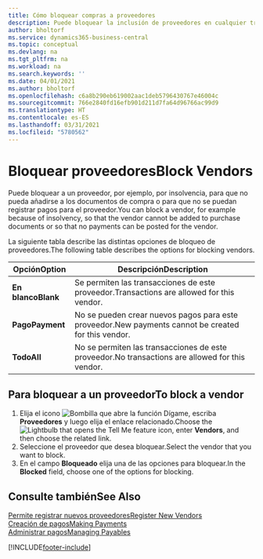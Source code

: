 ```yaml
---
title: Cómo bloquear compras a proveedores
description: Puede bloquear la inclusión de proveedores en cualquier transacción, o simplemente bloquear nuevos pagos a ellos.
author: bholtorf
ms.service: dynamics365-business-central
ms.topic: conceptual
ms.devlang: na
ms.tgt_pltfrm: na
ms.workload: na
ms.search.keywords: ''
ms.date: 04/01/2021
ms.author: bholtorf
ms.openlocfilehash: c6a8b290eb619002aac1deb5796430767e46004c
ms.sourcegitcommit: 766e2840fd16efb901d211d7fa64d96766ac99d9
ms.translationtype: HT
ms.contentlocale: es-ES
ms.lasthandoff: 03/31/2021
ms.locfileid: "5780562"
---
```

# <a name="block-vendors"></a><span data-ttu-id="d31a3-103">Bloquear proveedores</span><span class="sxs-lookup"><span data-stu-id="d31a3-103">Block Vendors</span></span>
<span data-ttu-id="d31a3-104">Puede bloquear a un proveedor, por ejemplo, por insolvencia, para que no pueda añadirse a los documentos de compra o para que no se puedan registrar pagos para el proveedor.</span><span class="sxs-lookup"><span data-stu-id="d31a3-104">You can block a vendor, for example because of insolvency, so that the vendor cannot be added to purchase documents or so that no payments can be posted for the vendor.</span></span>

<span data-ttu-id="d31a3-105">La siguiente tabla describe las distintas opciones de bloqueo de proveedores.</span><span class="sxs-lookup"><span data-stu-id="d31a3-105">The following table describes the options for blocking vendors.</span></span>  

|<span data-ttu-id="d31a3-106">Opción</span><span class="sxs-lookup"><span data-stu-id="d31a3-106">Option</span></span>|<span data-ttu-id="d31a3-107">Descripción</span><span class="sxs-lookup"><span data-stu-id="d31a3-107">Description</span></span>|  
|--------------------|------------|  
|<span data-ttu-id="d31a3-108">**En blanco**</span><span class="sxs-lookup"><span data-stu-id="d31a3-108">**Blank**</span></span>|<span data-ttu-id="d31a3-109">Se permiten las transacciones de este proveedor.</span><span class="sxs-lookup"><span data-stu-id="d31a3-109">Transactions are allowed for this vendor.</span></span>|
|<span data-ttu-id="d31a3-110">**Pago**</span><span class="sxs-lookup"><span data-stu-id="d31a3-110">**Payment**</span></span>|<span data-ttu-id="d31a3-111">No se pueden crear nuevos pagos para este proveedor.</span><span class="sxs-lookup"><span data-stu-id="d31a3-111">New payments cannot be created for this vendor.</span></span>|  
|<span data-ttu-id="d31a3-112">**Todo**</span><span class="sxs-lookup"><span data-stu-id="d31a3-112">**All**</span></span>|<span data-ttu-id="d31a3-113">No se permiten las transacciones de este proveedor.</span><span class="sxs-lookup"><span data-stu-id="d31a3-113">No transactions are allowed for this vendor.</span></span>|  

## <a name="to-block-a-vendor"></a><span data-ttu-id="d31a3-114">Para bloquear a un proveedor</span><span class="sxs-lookup"><span data-stu-id="d31a3-114">To block a vendor</span></span>  
1. <span data-ttu-id="d31a3-115">Elija el icono ![Bombilla que abre la función Dígame](media/ui-search/search_small.png "Dígame qué desea hacer"), escriba **Proveedores** y luego elija el enlace relacionado.</span><span class="sxs-lookup"><span data-stu-id="d31a3-115">Choose the ![Lightbulb that opens the Tell Me feature](media/ui-search/search_small.png "Tell me what you want to do") icon, enter **Vendors**, and then choose the related link.</span></span>
2. <span data-ttu-id="d31a3-116">Seleccione el proveedor que desea bloquear.</span><span class="sxs-lookup"><span data-stu-id="d31a3-116">Select the vendor that you want to block.</span></span>
3. <span data-ttu-id="d31a3-117">En el campo **Bloqueado** elija una de las opciones para bloquear.</span><span class="sxs-lookup"><span data-stu-id="d31a3-117">In the **Blocked** field, choose one of the options for blocking.</span></span>

## <a name="see-also"></a><span data-ttu-id="d31a3-118">Consulte también</span><span class="sxs-lookup"><span data-stu-id="d31a3-118">See Also</span></span>  
[<span data-ttu-id="d31a3-119">Permite registrar nuevos proveedores</span><span class="sxs-lookup"><span data-stu-id="d31a3-119">Register New Vendors</span></span>](purchasing-how-register-new-vendors.md)  
[<span data-ttu-id="d31a3-120">Creación de pagos</span><span class="sxs-lookup"><span data-stu-id="d31a3-120">Making Payments</span></span>](payables-make-payments.md)  
[<span data-ttu-id="d31a3-121">Administrar pagos</span><span class="sxs-lookup"><span data-stu-id="d31a3-121">Managing Payables</span></span>](payables-manage-payables.md)


[!INCLUDE[footer-include](includes/footer-banner.md)]